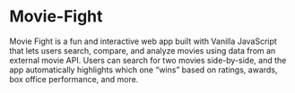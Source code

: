 # Movie-Fight

Movie Fight is a fun and interactive web app built with Vanilla JavaScript that lets users search, compare, and analyze movies using data from an external movie API. Users can search for two movies side-by-side, and the app automatically highlights which one “wins” based on ratings, awards, box office performance, and more.
